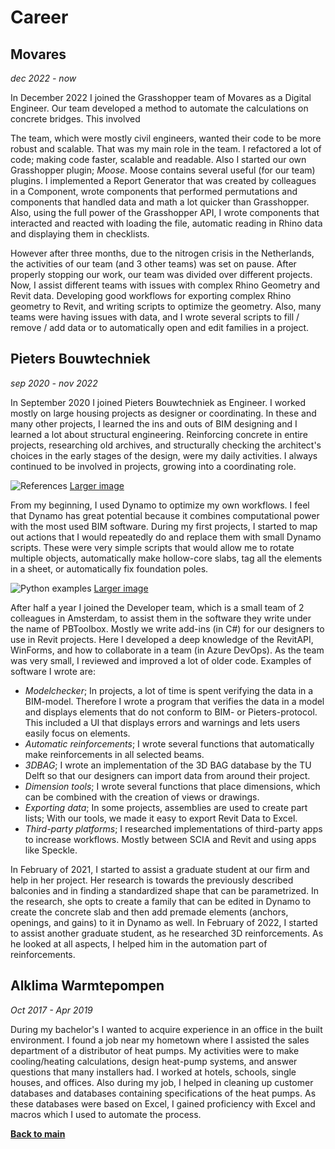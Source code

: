 # Career

## Movares
_dec 2022 - now_

In December 2022 I joined the Grasshopper team of Movares as a Digital Engineer. Our team developed a method to automate the calculations on concrete bridges. This involved 

The team, which were mostly civil engineers, wanted their code to be more robust and scalable. That was my main role in the team. I refactored a lot of code; making code faster, scalable and readable. Also I started our own Grasshopper plugin; _Moose_. Moose contains several useful (for our team) plugins. I implemented a Report Generator that was created by colleagues in a Component, wrote components that performed permutations and components that handled data and math a lot quicker than Grasshopper. Also, using the full power of the Grasshopper API, I wrote components that interacted and reacted with loading the file, automatic reading in Rhino data and displaying them in checklists.

However after three months, due to the nitrogen crisis in the Netherlands, the activities of our team (and 3 other teams) was set on pause. After properly stopping our work, our team was divided over different projects. Now, I assist different teams with issues with complex Rhino Geometry and Revit data. Developing good workflows for exporting complex Rhino geometry to Revit, and writing scripts to optimize the geometry. Also, many teams were having issues with data, and I wrote several scripts to fill / remove / add data or to automatically open and edit families in a project.

## Pieters Bouwtechniek
_sep 2020 - nov 2022_

In September 2020 I joined Pieters Bouwtechniek as Engineer. I worked mostly on large housing projects as designer or coordinating. In these and many other projects, I learned the ins and outs of BIM designing and I learned a lot about structural engineering. Reinforcing concrete in entire projects, researching old archives, and structurally checking the architect's choices in the early stages of the design, were my daily activities. I always continued to be involved in projects, growing into a coordinating role.

![References](https://github.com/RickvanDijk1/PortFolio/blob/gh-pages/assets/img/Examples.png?raw=true "Project examples")
[Larger image](https://github.com/RickvanDijk1/PortFolio/blob/gh-pages/assets/img/Examples.png)

From my beginning, I used Dynamo to optimize my own workflows. I feel that Dynamo has great potential because it combines computational power with the most used BIM software. During my first projects, I started to map out actions that I would repeatedly do and replace them with small Dynamo scripts. These were very simple scripts that would allow me to rotate multiple objects, automatically make hollow-core slabs, tag all the elements in a sheet, or automatically fix foundation poles. 

![Python examples](https://github.com/RickvanDijk1/PortFolio/blob/gh-pages/assets/img/Portfolio_Python.gif?raw=true "Python examples")
[Larger image](https://github.com/RickvanDijk1/PortFolio/blob/gh-pages/assets/img/Portfolio_Python.gif)

After half a year I joined the Developer team, which is a small team of 2 colleagues in Amsterdam, to assist them in the software they write under the name of PBToolbox. Mostly we write add-ins (in C#) for our designers to use in Revit projects. Here I developed a deep knowledge of the RevitAPI, WinForms, and how to collaborate in a team (in Azure DevOps). As the team was very small, I reviewed and improved a lot of older code. Examples of software I wrote are:

- *Modelchecker*; In projects, a lot of time is spent verifying the data in a BIM-model. Therefore I wrote a program that verifies the data in a model and displays elements that do not conform to BIM- or Pieters-protocol. This included a UI that displays errors and warnings and lets users easily focus on elements.
- *Automatic reinforcements*; I wrote several functions that automatically make reinforcements in all selected beams. 
- *3DBAG*; I wrote an implementation of the 3D BAG database by the TU Delft so that our designers can import data from around their project.
- *Dimension tools*; I wrote several functions that place dimensions, which can be combined with the creation of views or drawings.
- *Exporting data*; In some projects, assemblies are used to create part lists; With our tools, we made it easy to export Revit Data to Excel.
- *Third-party platforms*; I researched implementations of third-party apps to increase workflows. Mostly between SCIA and Revit and using apps like Speckle.

In February of 2021, I started to assist a graduate student at our firm and help in her project. Her research is towards the previously described balconies and in finding a standardized shape that can be parametrized. In the research, she opts to create a family that can be edited in Dynamo to create the concrete slab and then add premade elements (anchors, openings, and gains) to it in Dynamo as well. In February of 2022, I started to assist another graduate student, as he researched 3D reinforcements. As he looked at all aspects, I helped him in the automation part of reinforcements.

## Alklima Warmtepompen
_Oct 2017 - Apr 2019_

During my bachelor's I wanted to acquire experience in an office in the built environment. I found a job near my hometown where I assisted the sales department of a distributor of heat pumps. My activities were to make cooling/heating calculations, design heat-pump systems, and answer questions that many installers had. I worked at hotels, schools, single houses, and offices. Also during my job, I helped in cleaning up customer databases and databases containing specifications of the heat pumps. As these databases were based on Excel, I gained proficiency with Excel and macros which I used to automate the process. 

[**Back to main**](https://rickvandijk1.github.io/PortFolio)

